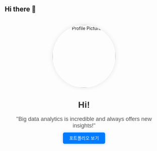 ## Hi there 👋

<!-- 프로필 섹션 시작 -->
<div align="center" style="padding: 20px;">
  <img src="https://i.pinimg.com/originals/2c/c8/f5/2cc8f5fa348d3e7d7d42393182dbfa5a.jpg" alt="Profile Picture" width="200" style="border-radius:50%; box-shadow: 0px 0px 15px rgba(0, 0, 0, 0.1);">
  <h1 style="font-family: 'Arial', sans-serif; color: #333;">Hi!</h1>
  <p style="font-family: 'Arial', sans-serif; color: #555; font-size: 18px; max-width: 600px;">
    "Big data analytics is incredible and always offers new insights!"
  </p>
  <div>
    <a href="https://your-portfolio-link.com" style="text-decoration: none; color: white; background-color: #007bff; padding: 10px 20px; border-radius: 5px; font-family: 'Arial', sans-serif; box-shadow: 0px 0px 10px rgba(0, 123, 255, 0.3);">
      포트폴리오 보기
    </a>
  </div>
</div>
<!-- 프로필 섹션 끝 -->
